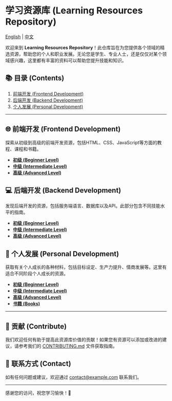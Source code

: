 # 学习资源库 (Learning Resources Repository)

[English](../README.md) | [中文](README.zh.md)

欢迎来到 **Learning Resources Repository**！此仓库旨在为您提供各个领域的精选资源，帮助您的个人和职业发展。无论您是学生、专业人士，还是仅仅对某个领域感兴趣，这里都有丰富的资料可以帮助您提升技能和知识。

## 📚 目录 (Contents)

1. [前端开发 (Frontend Development)](#-前端开发-frontend-development)
2. [后端开发 (Backend Development)](#-后端开发-backend-development)
3. [个人发展 (Personal Development)](#-个人发展-personal-development)

---

## 🌐 前端开发 (Frontend Development)

探索从初级到高级的前端开发资源，包括HTML、CSS、JavaScript等方面的教程、课程和书籍。

- [**初级 (Beginner Level)**](./FrontendDevelopment/Frontend.md/#-beginner-level)
- [**中级 (Intermediate Level)**](./FrontendDevelopment/Frontend.md/#-intermediate-level)
- [**高级 (Advanced Level)**](./FrontendDevelopment/Frontend.md/#-advanced-level)

## 💻 后端开发 (Backend Development)

发现后端开发的资源，包括服务端语言、数据库以及API。此部分包含不同技能水平的指南。

- [**初级 (Beginner Level)**](./BackendDevelopment/Backend.md/#-beginner-level)
- [**中级 (Intermediate Level)**](./BackendDevelopment/Backend.md/#-intermediate-level)
- [**高级 (Advanced Level)**](./BackendDevelopment/Backend.md/#-advanced-level)

## 🧠 个人发展 (Personal Development)

获取有关个人成长的各种材料，包括目标设定、生产力提升、情商发展等。这里有适合不同阶段个人成长的资源。

- [**初级 (Beginner Level)**](./personalDevelopment/personaldevelopment/#-beginner-level)
- [**中级 (Intermediate Level)**](./personalDevelopment/personaldevelopment/#-intermediate-level)
- [**高级 (Advanced Level)**](./personalDevelopment/personaldevelopment/#-advanced-level)
- [**书籍 (Books)**](./personalDevelopment/personaldevelopment/#-books)

---

## 🤝 贡献 (Contribute)

我们欢迎任何有助于提高此资源库价值的贡献！如果您有资源可以添加或改进的建议，请参考我们的 [CONTRIBUTING.md](./CONTRIBUTING.md) 文件获取指南。

## 📧 联系方式 (Contact)

如有任何问题或建议，欢迎通过 [contact@example.com](mailto:contact@example.com) 联系我们。

---

感谢您的访问，祝您学习愉快！🚀
